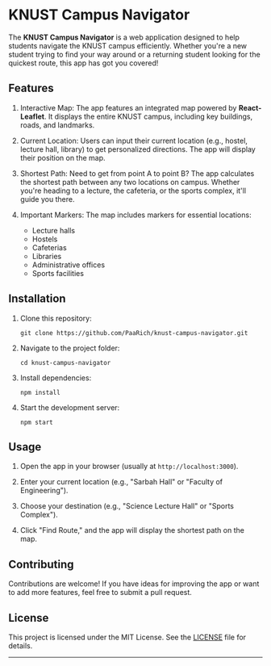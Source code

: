 # KNUST Campus Navigator

The **KNUST Campus Navigator** is a web application designed to help students navigate the KNUST campus efficiently. Whether you're a new student trying to find your way around or a returning student looking for the quickest route, this app has got you covered!

## Features

1. Interactive Map: The app features an integrated map powered by **React-Leaflet**. It displays the entire KNUST campus, including key buildings, roads, and landmarks.

2. Current Location: Users can input their current location (e.g., hostel, lecture hall, library) to get personalized directions. The app will display their position on the map.

3. Shortest Path: Need to get from point A to point B? The app calculates the shortest path between any two locations on campus. Whether you're heading to a lecture, the cafeteria, or the sports complex, it'll guide you there.

4. Important Markers: The map includes markers for essential locations:
   - Lecture halls
   - Hostels
   - Cafeterias
   - Libraries
   - Administrative offices
   - Sports facilities

## Installation

1. Clone this repository:
   ```
   git clone https://github.com/PaaRich/knust-campus-navigator.git
   ```

2. Navigate to the project folder:
   ```
   cd knust-campus-navigator
   ```

3. Install dependencies:
   ```
   npm install
   ```

4. Start the development server:
   ```
   npm start
   ```

## Usage

1. Open the app in your browser (usually at `http://localhost:3000`).

2. Enter your current location (e.g., "Sarbah Hall" or "Faculty of Engineering").

3. Choose your destination (e.g., "Science Lecture Hall" or "Sports Complex").

4. Click "Find Route," and the app will display the shortest path on the map.

## Contributing

Contributions are welcome! If you have ideas for improving the app or want to add more features, feel free to submit a pull request.

## License

This project is licensed under the MIT License. See the [LICENSE](LICENSE) file for details.

---
